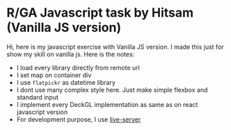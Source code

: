 # R/GA Javascript task by Hitsam (Vanilla JS version)

Hi, here is my javascript exercise with Vanilla JS version. I made this just for show my skill on vanilla js. Here is the notes:

- I load every library directly from remote url
- I set map on container div
- I use ``flatpickr`` as datetime library
- I dont use many complex style here. Just make simple flexbox and standard input
- I implement every DeckGL implementation as same as on react javascript version
- For development purpose, I use [live-server](https://www.npmjs.com/package/live-server)

